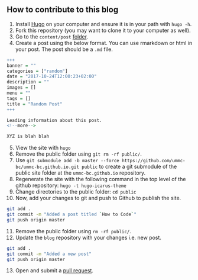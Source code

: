 ## How to contribute to this blog

1. Install [Hugo](https://gohugo.io/getting-started/installing/) on your computer and ensure it is in your path with `hugo -h`.
2. Fork this repository (you may want to clone it to your computer as well).
3. Go to the `content/post` [folder](https://github.com/ummc-bjc/blog/tree/master/content/post).
4. Create a post using the below format. You can use rmarkdown or html in your post. The post should be a `.md` file.

```r
+++
banner = ""
categories = ["random"]
date = "2017-10-24T12:00:23+02:00"
description = ""
images = []
menu = ""
tags = []
title = "Random Post"
+++

Leading information about this post.
<!--more-->

XYZ is blah blah
```


5. View the site with `hugo `
6. Remove the public folder using `git rm -rf public/`.
7. Use `git submodule add -b master --force https://github.com/ummc-bc/ummc-bc.github.io.git public` to create a git submodule of the public site folder at the `ummc-bc.github.io` repository.
8. Regenerate the site with the following command in the top level of the github repository: `hugo -t hugo-icarus-theme`
9. Change directories to the public folder: `cd public`
10. Now, add your changes to git and push to Github to publish the site.

```bash
git add .
git commit -m "Added a post titled `How to Code`"
git push origin master
```

11. Remove the public folder using `rm -rf public/`.
12. Update the `blog` repository with your changes i.e. new post.

```bash
git add .
git commit -m "Added a new post"
git push origin master
```

13. Open and submit a [pull request](https://github.com/ummc-bjc/blog/compare).
